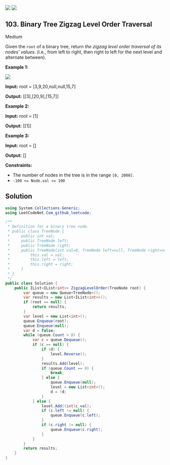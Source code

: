 [![](https://img.shields.io/github/stars/LeetCode-in-Net/LeetCode-in-Net?label=Stars&style=flat-square)](https://github.com/LeetCode-in-Net/LeetCode-in-Net)
[![](https://img.shields.io/github/forks/LeetCode-in-Net/LeetCode-in-Net?label=Fork%20me%20on%20GitHub%20&style=flat-square)](https://github.com/LeetCode-in-Net/LeetCode-in-Net/fork)

## 103\. Binary Tree Zigzag Level Order Traversal

Medium

Given the `root` of a binary tree, return _the zigzag level order traversal of its nodes' values_. (i.e., from left to right, then right to left for the next level and alternate between).

**Example 1:**

![](https://assets.leetcode.com/uploads/2021/02/19/tree1.jpg)

**Input:** root = [3,9,20,null,null,15,7]

**Output:** [[3],[20,9],[15,7]] 

**Example 2:**

**Input:** root = [1]

**Output:** [[1]] 

**Example 3:**

**Input:** root = []

**Output:** [] 

**Constraints:**

*   The number of nodes in the tree is in the range `[0, 2000]`.
*   `-100 <= Node.val <= 100`

## Solution

```csharp
using System.Collections.Generic;
using LeetCodeNet.Com_github_leetcode;

/**
 * Definition for a binary tree node.
 * public class TreeNode {
 *     public int val;
 *     public TreeNode left;
 *     public TreeNode right;
 *     public TreeNode(int val=0, TreeNode left=null, TreeNode right=null) {
 *         this.val = val;
 *         this.left = left;
 *         this.right = right;
 *     }
 * }
 */
public class Solution {
    public IList<IList<int>> ZigzagLevelOrder(TreeNode root) {
        var queue = new Queue<TreeNode>();
        var results = new List<IList<int>>();
        if (root == null) {
            return results;
        }
        var level = new List<int>();
        queue.Enqueue(root);
        queue.Enqueue(null);
        var d = false;
        while (queue.Count > 0) {
            var c = queue.Dequeue();
            if (c == null) {
                if (d) {
                    level.Reverse();
                }
                results.Add(level);
                if (queue.Count == 0) {
                    break;
                } else {
                    queue.Enqueue(null);
                    level = new List<int>();
                    d = !d;
                }
            } else {
                level.Add((int)c.val);
                if (c.left != null) {
                    queue.Enqueue(c.left);
                }
                if (c.right != null) {
                    queue.Enqueue(c.right);
                }
            }
        }
        return results;
    }
}
```